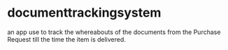 # documenttrackingsystem

an app use to track the whereabouts of the documents from the Purchase Request till the time the item is delivered.
